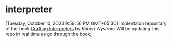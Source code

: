 # interpreter
[Tuesday, October 10, 2023 9:59:56 PM GMT+05:30]
Implentaion repositary of the book [Crafting Interpreters](https://www.craftinginterpreters.com/) by *Robert Nystrom*
Will be updating this repo in real time as go through the book;
